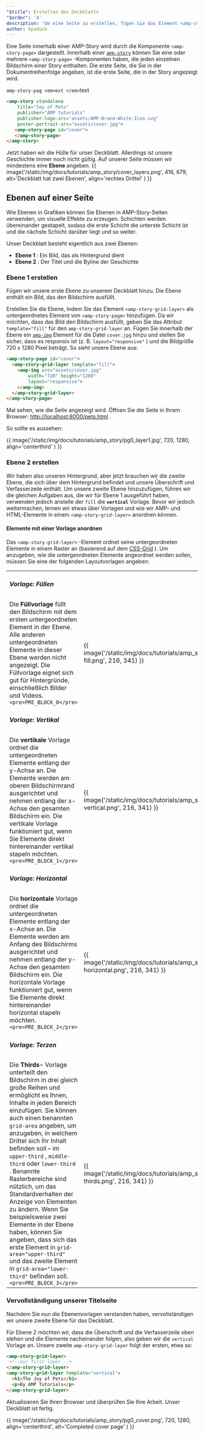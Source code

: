 ```yaml
---
"$title": Erstellen des Deckblatts
"$order": '4'
description: 'Um eine Seite zu erstellen, fügen Sie das Element <amp-story-page> als untergeordnetes Element von amp-story hinzu. Weisen Sie der Seite eine eindeutige ID zu. Weisen wir unserer ersten Seite, dem Deckblatt, eine eindeutige Deckblatt-ID zu: ...'
author: bpaduch
---
```


Eine Seite innerhalb einer AMP-Story wird durch die Komponente `<amp-story-page>` dargestellt. Innerhalb einer [`amp-story`](../../../../documentation/components/reference/amp-story.md) können Sie eine oder mehrere `<amp-story-page>` -Komponenten haben, die jeden einzelnen Bildschirm einer Story enthalten. Die erste Seite, die Sie in der Dokumentreihenfolge angeben, ist die erste Seite, die in der Story angezeigt wird.

 `amp-story-pag <em>ext </em>`text

```html
<amp-story standalone
    title="Joy of Pets"
    publisher="AMP tutorials"
    publisher-logo-src="assets/AMP-Brand-White-Icon.svg"
    poster-portrait-src="assets/cover.jpg">
   <amp-story-page id="cover">
   </amp-story-page>
</amp-story>
```

Jetzt haben wir die Hülle für unser Deckblatt. Allerdings ist unsere Geschichte immer noch nicht gültig. Auf unserer Seite müssen wir mindestens eine **Ebene** angeben. {{ image('/static/img/docs/tutorials/amp_story/cover_layers.png', 416, 679, alt='Deckblatt hat zwei Ebenen', align='rechtes Drittel' ) }}

## Ebenen auf einer Seite

Wie Ebenen in Grafiken können Sie Ebenen in AMP-Story-Seiten verwenden, um visuelle Effekte zu erzeugen. Schichten werden übereinander gestapelt, sodass die erste Schicht die unterste Schicht ist und die nächste Schicht darüber liegt und so weiter.

Unser Deckblatt besteht eigentlich aus zwei Ebenen:

- **Ebene 1** : Ein Bild, das als Hintergrund dient
- **Ebene 2** : Der Titel und die Byline der Geschichte

### Ebene 1 erstellen

Fügen wir unsere erste Ebene zu unserem Deckblatt hinzu. Die Ebene enthält ein Bild, das den Bildschirm ausfüllt.

Erstellen Sie die Ebene, indem Sie das Element `<amp-story-grid-layer>` als untergeordnetes Element von `<amp-story-page>` hinzufügen. Da wir möchten, dass das Bild den Bildschirm ausfüllt, geben Sie das Attribut `template="fill"` für den `amp-story-grid-layer` an. Fügen Sie innerhalb der Ebene ein [`amp-img`](../../../../documentation/components/reference/amp-img.md) Element für die Datei `cover.jpg` hinzu und stellen Sie sicher, dass es responsiv ist (z. B. `layout="responsive"` ) und die Bildgröße 720 x 1280 Pixel beträgt. So sieht unsere Ebene aus:

```html
<amp-story-page id="cover">
  <amp-story-grid-layer template="fill">
    <amp-img src="assets/cover.jpg"
        width="720" height="1280"
        layout="responsive">
    </amp-img>
  </amp-story-grid-layer>
</amp-story-page>
```

Mal sehen, wie die Seite angezeigt wird. Öffnen Sie die Seite in Ihrem Browser: <a href="http://localhost:8000/pets.html">http://localhost:8000/pets.html</a> .

So sollte es aussehen:

{{ image('/static/img/docs/tutorials/amp_story/pg0_layer1.jpg', 720, 1280, align='centerthird' ) }}

### Ebene 2 erstellen

Wir haben also unseren Hintergrund, aber jetzt brauchen wir die zweite Ebene, die sich über dem Hintergrund befindet und unsere Überschrift und Verfasserzeile enthält. Um unsere zweite Ebene hinzuzufügen, führen wir die gleichen Aufgaben aus, die wir für Ebene 1 ausgeführt haben, verwenden jedoch anstelle der `fill` die **`vertical`** Vorlage. Bevor wir jedoch weitermachen, lernen wir etwas über Vorlagen und wie wir AMP- und HTML-Elemente in einem `<amp-story-grid-layer>` anordnen können.

#### Elemente mit einer Vorlage anordnen

Das `<amp-story-grid-layer>` -Element ordnet seine untergeordneten Elemente in einem Raster an (basierend auf dem [CSS-Grid](https://www.w3.org/TR/css-grid-1/) ). Um anzugeben, wie die untergeordneten Elemente angeordnet werden sollen, müssen Sie eine der folgenden Layoutvorlagen angeben:

<table class="noborder">
<tr>
    <td colspan="2"><h5 id="fill">Vorlage: Füllen</h5></td>
</tr>
<tr>
    <td width="65%">Die <strong>Füllvorlage</strong> füllt den Bildschirm mit dem ersten untergeordneten Element in der Ebene. Alle anderen untergeordneten Elemente in dieser Ebene werden nicht angezeigt. Die Füllvorlage eignet sich gut für Hintergründe, einschließlich Bilder und Videos. <code class="nopad">&lt;pre&gt;PRE_BLOCK_0&lt;/pre&gt;</code>     </td>
    <td>     {{ image('/static/img/docs/tutorials/amp_story/layer-fill.png', 216, 341) }}     </td>
</tr>
<tr>
    <td colspan="2"><h5 id="vertical">Vorlage: Vertikal</h5></td>
</tr>
<tr>
    <td width="65%">Die <strong>vertikale</strong> Vorlage ordnet die untergeordneten Elemente entlang der y-Achse an. Die Elemente werden am oberen Bildschirmrand ausgerichtet und nehmen entlang der x-Achse den gesamten Bildschirm ein. Die vertikale Vorlage funktioniert gut, wenn Sie Elemente direkt hintereinander vertikal stapeln möchten. <code class="nopad">&lt;pre&gt;PRE_BLOCK_1&lt;/pre&gt;</code>     </td>
    <td>{{ image('/static/img/docs/tutorials/amp_story/layer-vertical.png', 216, 341) }}     </td>
</tr>
<tr>
    <td colspan="2"><h5 id="horizontal">Vorlage: Horizontal</h5></td>
</tr>
<tr>
    <td width="65%">Die <strong>horizontale</strong> Vorlage ordnet die untergeordneten Elemente entlang der x-Achse an. Die Elemente werden am Anfang des Bildschirms ausgerichtet und nehmen entlang der y-Achse den gesamten Bildschirm ein. Die horizontale Vorlage funktioniert gut, wenn Sie Elemente direkt hintereinander horizontal stapeln möchten. <code class="nopad">&lt;pre&gt;PRE_BLOCK_2&lt;/pre&gt;</code>     </td>
    <td>     {{ image('/static/img/docs/tutorials/amp_story/layer-horizontal.png', 216, 341) }}     </td>
</tr>
<tr>
    <td colspan="2"><h5 id="thirds">Vorlage: Terzen</h5></td>
</tr>
<tr>
<td width="65%"> Die <strong>Thirds-</strong> Vorlage unterteilt den Bildschirm in drei gleich große Reihen und ermöglicht es Ihnen, Inhalte in jeden Bereich einzufügen. Sie können auch einen benannten <code>grid-area</code> angeben, um anzugeben, in welchem ​​Drittel sich Ihr Inhalt befinden soll – im <code>upper-third</code> , <code>middle-third</code> oder <code>lower-third</code> . Benannte Rasterbereiche sind nützlich, um das Standardverhalten der Anzeige von Elementen zu ändern. Wenn Sie beispielsweise zwei Elemente in der Ebene haben, können Sie angeben, dass sich das erste Element in <code>grid-area="upper-third"</code> und das zweite Element in <code>grid-area="lower-third"</code> befinden soll. <code class="nopad">&lt;pre&gt;PRE_BLOCK_3&lt;/pre&gt;</code> </td>
<td>{{ image('/static/img/docs/tutorials/amp_story/layer-thirds.png', 216, 341) }}</td>
</tr>
</table>

### Vervollständigung unserer Titelseite

Nachdem Sie nun die Ebenenvorlagen verstanden haben, vervollständigen wir unsere zweite Ebene für das Deckblatt.

Für Ebene 2 möchten wir, dass die Überschrift und die Verfasserzeile oben stehen und die Elemente nacheinander folgen, also geben wir die `vertical` Vorlage an. Unsere zweite `amp-story-grid-layer` folgt der ersten, etwa so:

```html
<amp-story-grid-layer>
 <!--our first layer -->
</amp-story-grid-layer>
<amp-story-grid-layer template="vertical">
  <h1>The Joy of Pets</h1>
  <p>By AMP Tutorials</p>
</amp-story-grid-layer>
```

Aktualisieren Sie Ihren Browser und überprüfen Sie Ihre Arbeit. Unser Deckblatt ist fertig.

{{ image('/static/img/docs/tutorials/amp_story/pg0_cover.png', 720, 1280, align='centerthird', alt='Completed cover page' ) }}

